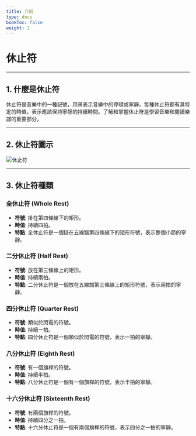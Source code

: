 ```yaml
---
title: 介紹
type: docs
bookToc: false
weight: 2
---
```


# 休止符

---

## 1. 什麼是休止符

休止符是音樂中的一種記號，用來表示音樂中的停頓或寧靜。每種休止符都有其特定的時值，表示應該保持寧靜的持續時間。了解和掌握休止符是學習音樂和閱讀樂譜的重要部分。

---

## 2. 休止符圖示

![休止符](/樂理/音符/guitar-1.jpeg)

---

## 3. 休止符種類

### 全休止符 (Whole Rest)

- **符號**: 掛在第四條線下的矩形。
- **時值**: 持續四拍。
- **特點**: 全休止符是一個掛在五線譜第四條線下的矩形符號，表示整個小節的寧靜。

### 二分休止符 (Half Rest)

- **符號**: 放在第三條線上的矩形。
- **時值**: 持續兩拍。
- **特點**: 二分休止符是一個放在五線譜第三條線上的矩形符號，表示兩拍的寧靜。

### 四分休止符 (Quarter Rest)

- **符號**: 類似於閃電的符號。
- **時值**: 持續一拍。
- **特點**: 四分休止符是一個類似於閃電的符號，表示一拍的寧靜。

### 八分休止符 (Eighth Rest)

- **符號**: 有一個旗桿的符號。
- **時值**: 持續半拍。
- **特點**: 八分休止符是一個有一個旗桿的符號，表示半拍的寧靜。

### 十六分休止符 (Sixteenth Rest)

- **符號**: 有兩個旗桿的符號。
- **時值**: 持續四分之一拍。
- **特點**: 十六分休止符是一個有兩個旗桿的符號，表示四分之一拍的寧靜。

